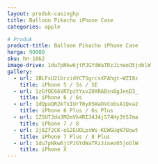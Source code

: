 ```yaml
---
layout: produk-casinghp
title: Balloon Pikachu iPhone Case
categories: apple

# Produk
product-title: Balloon Pikachu iPhone Case
harga: 90000
sku: hn-1062
image-drive: 1du7pNkw6jtPJGYdWaTRzJineoO5joblW
gallery:
  - url: 1BLFsU21brzidYCTSgrcsXFAhgt-WZI8z
    title: iPhone 5 / 5s / SE
  - url: 1zGfOE66VRTpztYxvZ0XRABsn8gJenD3_
    title: iPhone 6 / 6s
  - url: 1dQpuQR2kTxIUrT0y85WaOVCobsA1Qxa2
    title: iPhone 6 Plus / 6s Plus
  - url: 1ZSUTJdu3M2mVk4RI34J4jS74Hy3tS7ma
    title: iPhone 7 / 8
  - url: 1j8Zf2CK-oG2EUOLpsWs-KEWGUgN7Uowt
    title: iPhone 7 Plus / 8 Plus
  - url: 1du7pNkw6jtPJGYdWaTRzJineoO5joblW
    title: iPhone X
---
```


